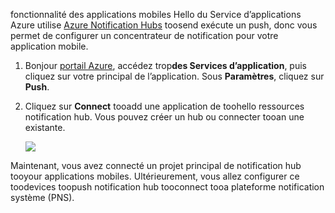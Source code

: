 fonctionnalité des applications mobiles Hello du Service d’applications Azure utilise [Azure Notification Hubs] toosend exécute un push, donc vous permet de configurer un concentrateur de notification pour votre application mobile.

1. Bonjour [portail Azure], accédez trop**des Services d’application**, puis cliquez sur votre principal de l’application. Sous **Paramètres**, cliquez sur **Push**.
2. Cliquez sur **Connect** tooadd une application de toohello ressources notification hub. Vous pouvez créer un hub ou connecter tooan une existante.

    ![](./media/app-service-mobile-create-notification-hub/configure-hub-flow.png)

Maintenant, vous avez connecté un projet principal de notification hub tooyour applications mobiles. Ultérieurement, vous allez configurer ce toodevices toopush notification hub tooconnect tooa plateforme notification système (PNS).

[portail Azure]: https://portal.azure.com/
[Azure Notification Hubs]: https://azure.microsoft.com/en-us/documentation/articles/notification-hubs-push-notification-overview/
